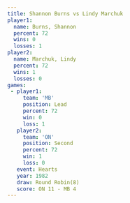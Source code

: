 ```yaml
---
title: Shannon Burns vs Lindy Marchuk
player1:              
  name: Burns, Shannon
  percent: 72         
  wins: 0             
  losses: 1           
player2:              
  name: Marchuk, Lindy
  percent: 72         
  wins: 1             
  losses: 0           
games:
 - player1:        
     team: 'MB'    
     position: Lead
     percent: 72   
     win: 0        
     loss: 1       
   player2:          
     team: 'ON'      
     position: Second
     percent: 72     
     win: 1          
     loss: 0         
   event: Hearts       
   year: 1982          
   draw: Round Robin(8)
   score: ON 11 - MB 4 
---
```

